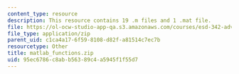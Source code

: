 ```yaml
---
content_type: resource
description: This resource contains 19 .m files and 1 .mat file.
file: https://ol-ocw-studio-app-qa.s3.amazonaws.com/courses/esd-342-advanced-system-architecture-spring-2006/95ec6786c8abb56389c4a5945f1f55d7_matlab_functions.zip
file_type: application/zip
parent_uid: c1ca4a17-6f59-8108-d82f-a81514c7ec7b
resourcetype: Other
title: matlab_functions.zip
uid: 95ec6786-c8ab-b563-89c4-a5945f1f55d7
---
```

